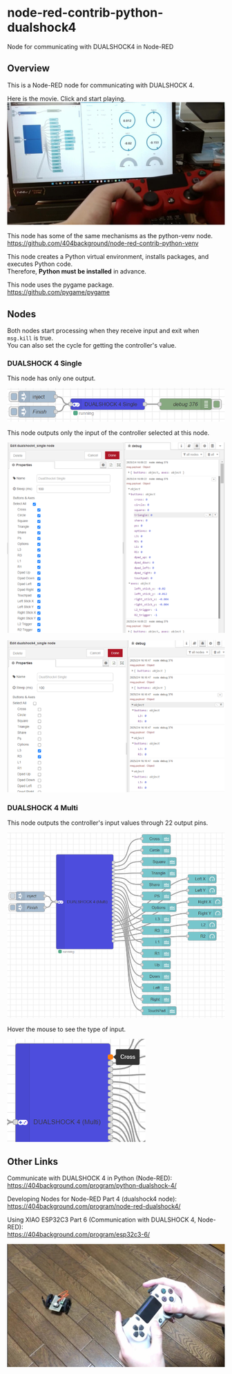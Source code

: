 # node-red-contrib-python-dualshock4
Node for communicating with DUALSHOCK4 in Node-RED

## Overview

This is a Node-RED node for communicating with DUALSHOCK 4.

Here is the movie. Click and start playing.
[![dashboard.jpg](./image/dashboard.jpg)](https://youtu.be/juP0On0hadc)

This node has some of the same mechanisms as the python-venv node.  
<https://github.com/404background/node-red-contrib-python-venv>

This node creates a Python virtual environment, installs packages, and executes Python code.  
Therefore, **Python must be installed** in advance.

This node uses the pygame package.  
<https://github.com/pygame/pygame>

## Nodes

Both nodes start processing when they receive input and exit when `msg.kill` is true.  
You can also set the cycle for getting the controller's value.

### DUALSHOCK 4 Single

This node has only one output.

![single.png](./image/single.png)

This node outputs only the input of the controller selected at this node.

![single_select_all.png](./image/single_select_all.png)

![single_select_two.png](./image/single_select_two.png)

### DUALSHOCK 4 Multi

This node outputs the controller's input values through 22 output pins.

![multi.png](./image/multi.png)

Hover the mouse to see the type of input.

![multi_hover.png](./image/multi_hover.png)

## Other Links

Communicate with DUALSHOCK 4 in Python (Node-RED):  
<https://404background.com/program/python-dualshock-4/>

Developing Nodes for Node-RED Part 4 (dualshock4 node):  
<https://404background.com/program/node-red-dualshock4/>

Using XIAO ESP32C3 Part 6 (Communication with DUALSHOCK 4, Node-RED):  
<https://404background.com/program/esp32c3-6/>

[![xiao_c3.jpg](./image/xiao_c3.jpg)](https://youtu.be/OL0W7NVAhvw)
